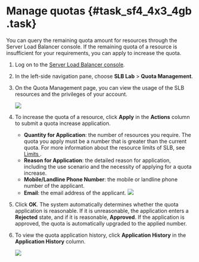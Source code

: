 # Manage quotas {#task_sf4_4x3_4gb .task}

You can query the remaining quota amount for resources through the Server Load Balancer console. If the remaining quota of a resource is insufficient for your requirements, you can apply to increase the quota.

1.  Log on to the [Server Load Balancer console](https://partners-intl.console.aliyun.com/#/slb). 
2.  In the left-side navigation pane, choose **SLB Lab** \> **Quota Management**. 
3.  On the Quota Management page, you can view the usage of the SLB resources and the privileges of your account. 

    ![](http://static-aliyun-doc.oss-cn-hangzhou.aliyuncs.com/assets/img/120245/156403002238138_en-US.png)

4.  To increase the quota of a resource, click **Apply** in the **Actions** column to submit a quota increase application. 

    -   **Quantity for Application**: the number of resources you require. The quota you apply must be a number that is greater than the current quota. For more information about the resource limits of SLB, see [Limits ](reseller.en-US/Limits/Limits.md#).
    -   **Reason for Application**: the detailed reason for application, including the use scenario and the necessity of applying for a quota increase.
    -   **Mobile/Landline Phone Number**: the mobile or landline phone number of the applicant.
    -   **Email**: the email address of the applicant.
    ![](http://static-aliyun-doc.oss-cn-hangzhou.aliyuncs.com/assets/img/120245/156403002238136_en-US.png)

5.  Click **OK**. The system automatically determines whether the quota application is reasonable. If it is unreasonable, the application enters a **Rejected** state, and if it is reasonable, **Approved**. If the application is approved, the quota is automatically upgraded to the applied number.
6.  To view the quota application history, click **Application History** in the **Application History** column. 

    ![](http://static-aliyun-doc.oss-cn-hangzhou.aliyuncs.com/assets/img/120245/156403002238137_en-US.png)



